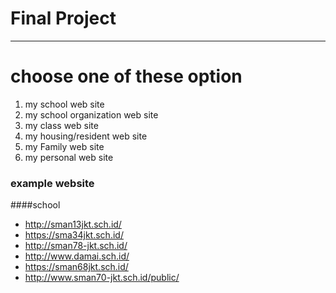 # Final Project

---

# choose one of these option

1. my school web site 
2. my school organization web site
3. my class web site
4. my housing/resident web site
5. my Family web site
6. my personal web site


### example website
####school
* http://sman13jkt.sch.id/
* https://sma34jkt.sch.id/
* http://sman78-jkt.sch.id/
* http://www.damai.sch.id/
* https://sman68jkt.sch.id/
* http://www.sman70-jkt.sch.id/public/
